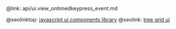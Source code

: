 @link: api/ui.view_ontimedkeypress_event.md

@seolinktop: [javascript ui components library](https://webix.com)
@seolink: [tree grid ui](https://webix.com/widget/treetable/)